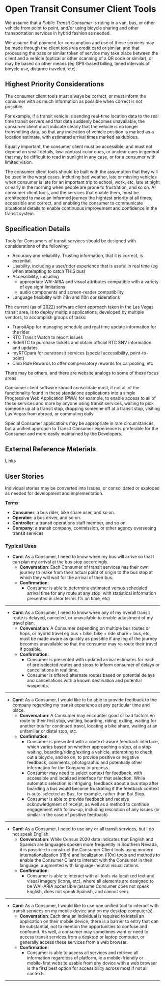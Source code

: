 <!--
 Copyright (C) 2022 Code for Vegas Foundation
 
 This file is part of ov-open-transit.
 
 ov-open-transit is free software: you can redistribute it and/or modify
 it under the terms of the GNU General Public License as published by
 the Free Software Foundation, either version 3 of the License, or
 (at your option) any later version.
 
 ov-open-transit is distributed in the hope that it will be useful,
 but WITHOUT ANY WARRANTY; without even the implied warranty of
 MERCHANTABILITY or FITNESS FOR A PARTICULAR PURPOSE.  See the
 GNU General Public License for more details.
 
 You should have received a copy of the GNU General Public License
 along with ov-open-transit.  If not, see <http://www.gnu.org/licenses/>.
-->

# Open Transit Consumer Client Tools

We assume that a *Public Transit Consumer* is riding in a van, bus, or other vehicle from point to point, and/or using bicycle sharing and other transportation services in hybrid fashion as needed.

We assume that payment for consumption and use of these services may be made through the client tools via credit card or similar, and that processing the pass or similar token of service may take place between the client and a vehicle (optical or other scanning of a QR code or similar), or may be based on other means (eg GPS-based billing, timed intervals of bicycle use, distance traveled, etc).

## Highest Priority Considerations

The consumer client tools must always be correct, or must inform the consumer with as much information as possible when correct is not possible.

For example, if a transit vehicle is sending real-time location data to the real time transit servers and that data suddenly becomes unavailable, the consumer client must indicate clearly that the vehicle is no longer transmitting data, so that any indication of vehicle position is marked as a location estimate, with estimated arrival times marked as dubious.

Equally important, the consumer client must be accessible, and must not depend on small details, low-contrast color cues, or unclear cues in general that may be difficult to read in sunlight in any case, or for a consumer with limited vision.

The consumer client tools should be built with the assumption that they will be used in the worst cases, including bad weather, late or missing vehicles when consumer is late for an important trip to school, work, etc, late at night or early in the morning when people are prone to frustration, and so on. All consumer client tools, and the services that enable them, must be architected to make an informed journey the hightest priority at all times, accessible and correct, and enabling the consumer to communicate situational details to enable continuous improvement and confidence in the transit system.

## Specification Details

Tools for Consumers of transit services should be designed with considerations of the following:

- Accuracy and reliability. Trusting information, that it is correct, is essential.
- Usability, including a user/rider experience that is useful in real time (eg when attempting to catch THIS bus)
- Accessibility, including
  - appropriate WAI-ARIA and visual attributes compatible with a variety of eye sight limitations
  - audio components and screen-reader compatibility
- Language flexibility with i18n and l10n considerations

The current (as of 2022) software client approach taken in the Las Vegas transit area, is to deploy multiple applications, developed by multiple vendors, to accomplish groups of tasks:

- TransitApp for managing schedule and real time update information for the rider
- RTC Transit Watch to report issues
- RideRTC to purchase tickets and obtain official RTC SNV information and updates
- myRTCpara for paratransit services (special accessibility, point-to-point)
- Club Ride Rewards to offer compensatory rewards for carpooling, etc
  
There may be others, and there are website analogs to some of these focus areas.

Consumer client software should consolidate most, if not all of the functionality found in these standalone applications into a single Progressive Web Application (PWA) for example, to enable access to all of these services and more by anyone using transit services, waiting to pick someone up at a transit stop, dropping someone off at a transit stop, visiting Las Vegas from abroad, or commuting daily.

Special Consumer applications may be appropriate in rare circumstances, but a unified approach to Transit Consumer experience is preferable for the Consumer and more easily maintained by the Developers.

## External Reference Materials

Links

## User Stories

Individual stories may be converted into Issues, or consolidated or exploded as needed for development and implementation.

**Terms**:

- **Consumer**: a bus rider, bike share user, and so on.
- **Operator**: a bus driver, and so on.
- **Controller**: a transit operations staff member, and so on.
- **Company**: a transit company, commission, or other agency overseeing transit services

### Typical Uses

- **Card**: As a Consumer, I need to know when my bus will arrive so that I can plan my arrival at the bus stop accordingly.
  - **Conversation**: Each Consumer of transit services has their own journey to make from their actual point of origin to the bus stop at which they will wait for the arrival of their bus.
  - **Confirmation**:
    - Consumer is able to determine estimated versus scheduled arrival time for any route at any stop, with statistical information presented in clear terms (% on time, etc)

---

- **Card**: As a Consumer, I need to know when any of my overall transit route is delayed, canceled, or unavailable to enable adjustment of my travel plan.
  - **Conversation**: A Consumer depending on multiple bus routes or hops, or hybrid travel eg bus + bike, bike + ride share + bus, etc, must be made aware as quickly as possible if any leg of the journey becomes unavailable so that the consumer may re-route their travel if possible.
  - **Confirmation**:
    - Consumer is presented with updated arrival estimates for each of pre-selected routes and stops to inform consumer of delays or cancellations in real time.
    - Consumer is offered alternate routes based on potential delays and cancellations with a known destination and potential waypoints.
  
---

- **Card**: As a Consumer, I would like to be able to provide feedback to the company regarding my transit experience at any particular time and place.
  - **Conversation**: A Consumer may encounter good or bad factors en route to their first stop, waiting, boarding, riding, exiting, waiting for another bus for continued travel, locating a bike share, waiting at an unfamiliar or distal stop, etc.
  - **Confirmation**:
    - Consumer is presented with a context-aware feedback interface, which varies based on whether approaching a stop, at a stop waiting, boarding/riding/exiting a vehicle, attempting to check out a bicycle, and so on, to provide positive or negative feedback, comments, photographic and potentially other information for the Company to process.
    - Consumer may need to select context for feedback, with accessible and localized interface for that selection. While automatic selection is intriguing, feedback about a bus stop after boarding a bus would become frustrating if the feedback context is auto-selected as Bus, for example, rather than But Stop.
    - Consumer is able to provide feedback and receive acknowledgment of receipt, as well as a method to continue engagement with follow-up, including resolution of any issues (or similar in the case of positive feedback)

---

- **Card**: As a Consumer, I need to use any or all transit services, but I do not speak English.
  - **Conversation**: While Census 2020 data indicates that English and Spanish are languages spoken more frequently in Southern Nevada, it is possible to construct the Consumer Client tools using modern internationalization (i18n) and localization (l10n) tools and methods to enable the Consumer Client to interact with the Consumer in their language, augmented with language-neutral visualizations.
  - **Confirmation**:
    - Consumer is able to interact with all tools via localized text and visual imagery (icons, etc), where all elements are designed to be WAI-ARIA accessible (assume Consumer does not speak English, does not speak Spanish, and cannot see).

---

- **Card**: As a Consumer, I would like to use one unified tool to interact with transit services on my mobile device and on my desktop computer(s).
  - **Conversation**: Each time an individual is required to install an application on their mobile device, there is a barrier to entry that can be substantial, not to mention the opportunities to confuse and confound. As well, a consumer may sometimes want or need to access transit services from a desktop or laptop computer, or generally access these services from a web browser.
  - **Confirmation**:
    - Consumer is able to access all services and retrieve all information regardless of platform, ie a mobile-friendly or mobile-first website usable from any device with a web browser is the first best option for accessibility across most if not all contexts.

---
